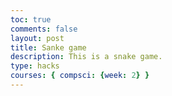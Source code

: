 ```yaml
---
toc: true
comments: false
layout: post
title: Sanke game
description: This is a snake game.
type: hacks
courses: { compsci: {week: 2} }
---
```



